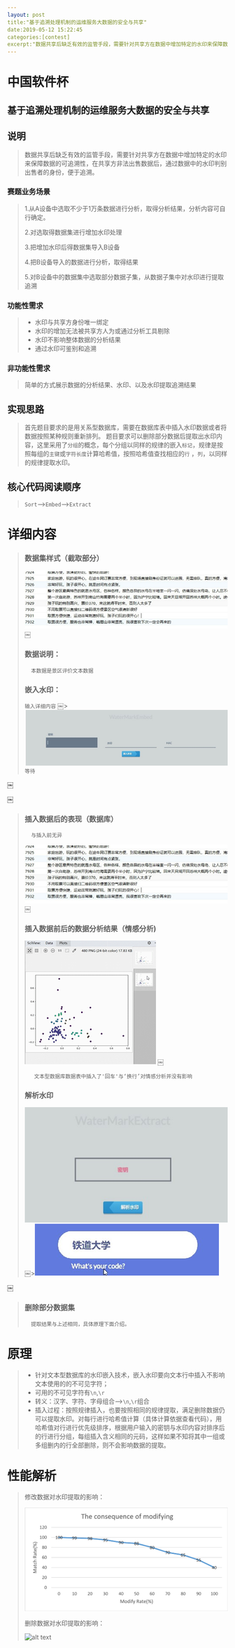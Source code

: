 ```yaml
---
layout: post
title:"基于追溯处理机制的运维服务大数据的安全与共享"
date:2019-05-12 15:22:45
categories:[contest]
excerpt:"数据共享后缺乏有效的监管手段，需要针对共享方在数据中增加特定的水印来保障数据的可追溯性，在共享方非法出售数据后，通过数据中的水印判别出售者的身份，便于追溯。"
---
```


# 中国软件杯
## 基于追溯处理机制的运维服务大数据的安全与共享
## 说明
> 数据共享后缺乏有效的监管手段，需要针对共享方在数据中增加特定的水印来保障数据的可追溯性，在共享方非法出售数据后，通过数据中的水印判别出售者的身份，便于追溯。

### 赛题业务场景
> 1.从A设备中选取不少于1万条数据进行分析，取得分析结果，分析内容可自行确定。
>
> 2.对选取得数据集进行增加水印处理
>
> 3.把增加水印后得数据集导入B设备
>
> 4.把B设备导入的数据进行分析，取得结果
>
> 5.对B设备中的数据集中选取部分数据子集，从数据子集中对水印进行提取追溯

### 功能性需求
> * 水印与共享方身份唯一绑定
> *  水印的增加无法被共享方人为或通过分析工具剔除
> * 水印不影响整体数据的分析结果
> * 通过水印可鉴别和追溯

### 非功能性需求
>简单的方式展示数据的分析结果、水印、以及水印提取追溯结果

## 实现思路
>首先题目要求的是用关系型数据库，需要在数据库表中插入水印数据或者将数据按照某种规则重新排列。
>题目要求可以删除部分数据后提取出水印内容，这里采用了`分组`的概念，每个分组以同样的规律的嵌入`标记`，规律是按照每组的`主键`或`字符长度`计算哈希值，按照哈希值查找相应的`行` ，`列`，以同样的规律提取水印。

## 核心代码阅读顺序
>`Sort`-->`Embed`-->`Extract`

# 详细内容
>### 数据集样式（截取部分）
>![alt text](https://github.com/Feithle/RuanJianBei/blob/master/src/main/webapp/img/readmeimg/1.jpg)
￼
>### 数据说明：
>       本数据是景区评价文本数据
>
>### 嵌入水印：
>`输入详细内容`
￼>![alt text](https://github.com/Feithle/RuanJianBei/blob/master/src/main/webapp/img/readmeimg/2.jpg)
>`等待`

￼ 
>
￼

>### 插入数据后的表现（数据库）
>       与插入前无异
>![alt text](https://github.com/Feithle/RuanJianBei/blob/master/src/main/webapp/img/readmeimg/1.jpg)
￼
>### 插入数据前后的数据分析结果（情感分析)
>![alt text](https://github.com/Feithle/RuanJianBei/blob/master/src/main/webapp/img/readmeimg/1.gif)
￼
>
>        文本型数据库数据表中插入了'回车'与‘换行’对情感分析并没有影响
>
>### 解析水印
>![alt text](https://github.com/Feithle/RuanJianBei/blob/master/src/main/webapp/img/readmeimg/3.jpg)
￼>![alt text](https://github.com/Feithle/RuanJianBei/blob/master/src/main/webapp/img/readmeimg/4.jpg)

￼

>### 删除部分数据集
>
>       提取结果与上述相同，具体原理下面介绍。
# 原理
>* 针对文本型数据库的水印嵌入技术，嵌入水印要向文本行中插入不影响文本使用的的不可见字符；
>* 可用的不可见字符有`\n`,`\r`
>* 转义：汉字、字符、字母组合-->`\n`,`\r`组合
>* 插入过程：按照规律插入，也要按照相同的规律提取，满足删除数据仍可以提取水印。对每行进行哈希值计算（具体计算依据查看代码），用哈希值对行进行优先级排序，根据用户输入的密钥与水印内容对排序后的行进行分组，每组插入含义相同的元码，这样如果不知将其中一组或多组删内的行全部删除，则不会影响数据的提取。
# 性能解析
>修改数据对水印提取的影响：
>
>![alt text](https://github.com/Feithle/RuanJianBei/blob/master/src/main/webapp/img/readmeimg/修改数据对水印的影响.png)
>
>删除数据对水印提取的影响：
>
>![alt text](https://github.com/Feithle/RuanJianBei/blob/master/src/main/webapp/img/readmeimg/删除数据对水印的影响.png)

